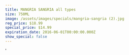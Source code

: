 ```yaml
---
title: MANGRIA SANGRIA all types
size: 750ML
image: /assets/images/specials/mangria-sangria (2).jpg
reg_price: $18.99
special_price: $14.99
expiration_date: 2016-06-01T00:00:00.000Z
show_special: false
---
```



'